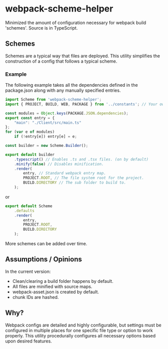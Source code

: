 # webpack-scheme-helper
Minimized the amount of configuration necessary for webpack build 'schemes'.  Source is in TypeScript.

## Schemes
Schemes are a typical way that files are deployed.  This utility simplifies the construction of a config that follows a typical scheme.

### Example

The following example takes all the dependencies defined in the package.json along with any manually specified entries.

```ts
import Scheme from 'webpack-scheme-helper';
import { PROJECT, BUILD, WEB, PACKAGE } from '../constants'; // Your own set of constants

const modules = Object.keys(PACKAGE.JSON.dependencies);
export const entry = {
	"main": "./Client/src/main.ts"
};
for (var e of modules)
	if (!entry[e]) entry[e] = e;

const builder = new Scheme.Builder();

export default builder
	.typescript() // Enables .ts and .tsx files. (on by default)
	.minify(false) // Disables minification.
	.render(
		entry, // Standard webpack entry map.
		PROJECT.ROOT, // The file system root for the project.
		BUILD.DIRECTORY // The sub folder to build to.
	);
```

or

```ts
export default Scheme
	.defaults
	.render(
		entry,
		PROJECT.ROOT,
		BUILD.DIRECTORY
	);
```

More schemes can be added over time.

## Assumptions / Opinions

In the current version:

* Clean/clearing a build folder happens by default.
* All files are minified with source maps.
* webpack-asset.json is created by default.
* chunk IDs are hashed.

## Why?

Webpack configs are detailed and highly configurable, but settings must be configured in multiple places for one specific file type or option to work properly.
This utility procedurally configures all necessary options based upon desired features.